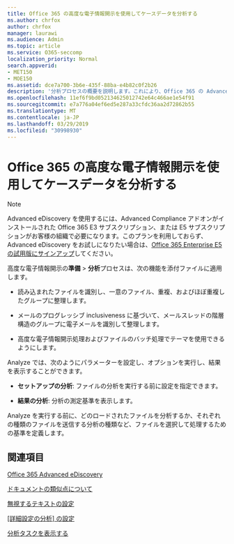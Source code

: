 ```yaml
---
title: Office 365 の高度な電子情報開示を使用してケースデータを分析する
ms.author: chrfox
author: chrfox
manager: laurawi
ms.audience: Admin
ms.topic: article
ms.service: O365-seccomp
localization_priority: Normal
search.appverid:
- MET150
- MOE150
ms.assetid: dce7a700-3b6e-435f-88ba-e4b82c0f2b26
description: '分析プロセスの概要を説明します。これにより、Office 365 の Advanced eDiscovery でパラメーター、実行オプション、および結果の表示を設定できます。 '
ms.openlocfilehash: 11ef6f9bd052134625012742e64c466ae1e54f91
ms.sourcegitcommit: e7a776a04ef6ed5e287a33cfdc36aa2d72862b55
ms.translationtype: MT
ms.contentlocale: ja-JP
ms.lasthandoff: 03/29/2019
ms.locfileid: "30998930"
---
```

# <a name="analyze-case-data-with-office-365-advanced-ediscovery"></a>Office 365 の高度な電子情報開示を使用してケースデータを分析する

> [!NOTE]
> Advanced eDiscovery を使用するには、Advanced Compliance アドオンがインストールされた Office 365 E3 サブスクリプション、または E5 サブスクリプションがお客様の組織で必要になります。このプランを利用しておらず、Advanced eDiscovery をお試しになりたい場合は、[Office 365 Enterprise E5 の試用版にサインアップ](https://go.microsoft.com/fwlink/p/?LinkID=698279)してください。 
  
高度な電子情報開示の**準備** \> **分析**プロセスは、次の機能を添付ファイルに適用します。 
  
- 読み込まれたファイルを識別し、一意のファイル、重複、およびほぼ重複したグループに整理します。
    
- メールのプログレッシブ inclusiveness に基づいて、メールスレッドの階層構造のグループに電子メールを識別して整理します。
    
- 高度な電子情報開示処理およびファイルのバッチ処理でテーマを使用できるようにします。
    
 Analyze では、次のようにパラメーターを設定し、オプションを実行し、結果を表示することができます。 
  
- **セットアップの分析**: ファイルの分析を実行する前に設定を指定できます。
    
- **結果の分析**: 分析の測定基準を表示します。 
    
Analyze を実行する前に、どのロードされたファイルを分析するか、それぞれの種類のファイルを送信する分析の種類など、ファイルを選択して処理するための基準を定義します。 
  
## <a name="see-also"></a>関連項目

[Office 365 Advanced eDiscovery](office-365-advanced-ediscovery.md)
  
[ドキュメントの類似点について](understand-document-similarity-in-advanced-ediscovery.md)
  
[無視するテキストの設定](set-ignore-text-in-advanced-ediscovery.md)
  
[[詳細設定の分析] の設定](set-analyze-advanced-settings-in-advanced-ediscovery.md)
  
[分析タスクを表示する](view-analyze-results-in-advanced-ediscovery.md)

